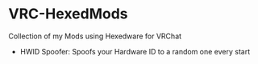 # VRC-HexedMods
Collection of my Mods using Hexedware for VRChat

- HWID Spoofer: Spoofs your Hardware ID to a random one every start
